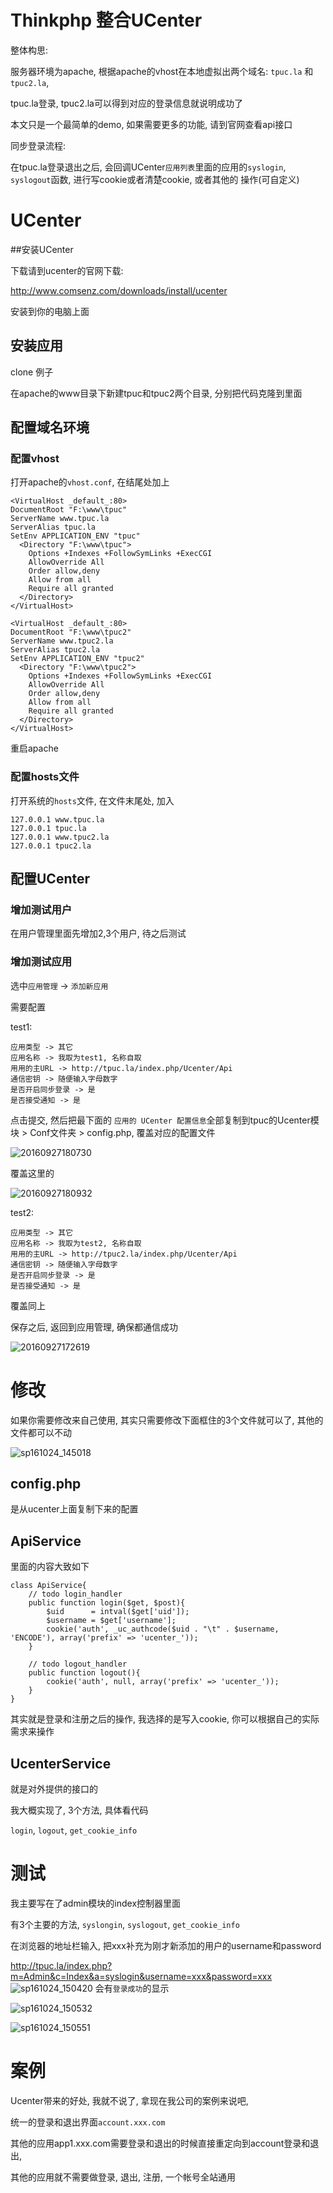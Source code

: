 
Thinkphp 整合UCenter
====
整体构思:

服务器环境为apache, 根据apache的vhost在本地虚拟出两个域名: `tpuc.la` 和 `tpuc2.la`, 

tpuc.la登录, tpuc2.la可以得到对应的登录信息就说明成功了 

本文只是一个最简单的demo, 如果需要更多的功能, 请到官网查看api接口



同步登录流程:

在tpuc.la登录退出之后, 会回调UCenter`应用列表`里面的应用的`syslogin`, `syslogout`函数, 进行写cookie或者清楚cookie, 或者其他的 操作(可自定义)

# UCenter

##安装UCenter

下载请到ucenter的官网下载:

http://www.comsenz.com/downloads/install/ucenter

安装到你的电脑上面

## 安装应用

clone 例子

在apache的www目录下新建tpuc和tpuc2两个目录, 分别把代码克隆到里面

## 配置域名环境

### 配置vhost

打开apache的`vhost.conf`, 在结尾处加上

```
<VirtualHost _default_:80>
DocumentRoot "F:\www\tpuc"
ServerName www.tpuc.la
ServerAlias tpuc.la
SetEnv APPLICATION_ENV "tpuc"
  <Directory "F:\www\tpuc">
    Options +Indexes +FollowSymLinks +ExecCGI
    AllowOverride All
    Order allow,deny
    Allow from all
    Require all granted
  </Directory>
</VirtualHost>

<VirtualHost _default_:80>
DocumentRoot "F:\www\tpuc2"
ServerName www.tpuc2.la
ServerAlias tpuc2.la
SetEnv APPLICATION_ENV "tpuc2"
  <Directory "F:\www\tpuc2">
    Options +Indexes +FollowSymLinks +ExecCGI
    AllowOverride All
    Order allow,deny
    Allow from all
    Require all granted
  </Directory>
</VirtualHost>
```

重启apache

### 配置hosts文件

打开系统的`hosts`文件, 在文件末尾处, 加入

```
127.0.0.1 www.tpuc.la
127.0.0.1 tpuc.la
127.0.0.1 www.tpuc2.la
127.0.0.1 tpuc2.la
```

## 配置UCenter

### 增加测试用户

在用户管理里面先增加2,3个用户, 待之后测试

### 增加测试应用
选中`应用管理` -> `添加新应用`

需要配置

test1: 

```
应用类型 -> 其它
应用名称 -> 我取为test1, 名称自取
用用的主URL -> http://tpuc.la/index.php/Ucenter/Api
通信密钥 -> 随便输入字母数字
是否开启同步登录 -> 是
是否接受通知 -> 是
```

点击提交, 然后把最下面的 `应用的 UCenter 配置信息`全部复制到tpuc的Ucenter模块 > Conf文件夹 > config.php, 覆盖对应的配置文件

 ![20160927180730](pic\20160927180730.jpg)

覆盖这里的

 ![20160927180932](pic\20160927180932.jpg)

test2: 

```
应用类型 -> 其它
应用名称 -> 我取为test2, 名称自取
用用的主URL -> http://tpuc2.la/index.php/Ucenter/Api
通信密钥 -> 随便输入字母数字
是否开启同步登录 -> 是
是否接受通知 -> 是
```

覆盖同上



保存之后,  返回到应用管理, 确保都通信成功

 ![20160927172619](pic\20160927172619.jpg)


# 修改

如果你需要修改来自己使用, 其实只需要修改下面框住的3个文件就可以了, 其他的文件都可以不动

 ![sp161024_145018](pic\sp161024_145018.jpg)

## config.php 

是从ucenter上面复制下来的配置

## ApiService

里面的内容大致如下

```
class ApiService{
    // todo login_handler
    public function login($get, $post){
        $uid      = intval($get['uid']);
        $username = $get['username'];
        cookie('auth', _uc_authcode($uid . "\t" . $username, 'ENCODE'), array('prefix' => 'ucenter_'));
    }

    // todo logout_handler
    public function logout(){
        cookie('auth', null, array('prefix' => 'ucenter_'));
    }
}
```

其实就是登录和注册之后的操作, 我选择的是写入cookie, 你可以根据自己的实际需求来操作



## UcenterService

就是对外提供的接口的

我大概实现了, 3个方法, 具体看代码

`login`, `logout`, `get_cookie_info`



# 测试

我主要写在了admin模块的index控制器里面

有3个主要的方法, `syslongin`, `syslogout`, `get_cookie_info`

在浏览器的地址栏输入, 把xxx补充为刚才新添加的用户的username和password

http://tpuc.la/index.php?m=Admin&c=Index&a=syslogin&username=xxx&password=xxx
 ![sp161024_150420](pic\sp161024_150420.jpg)
 会有`登录成功`的显示

 ![sp161024_150532](pic\sp161024_150532.jpg)

 ![sp161024_150551](pic\sp161024_150551.jpg)


# 案例

Ucenter带来的好处, 我就不说了, 拿现在我公司的案例来说吧, 

统一的登录和退出界面`account.xxx.com`

其他的应用app1.xxx.com需要登录和退出的时候直接重定向到account登录和退出, 

其他的应用就不需要做登录, 退出, 注册, 一个帐号全站通用